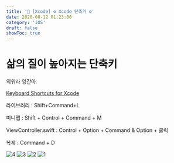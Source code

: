 ```yaml
---
title: '🌈 [Xcode] ⚙️ Xcode 단축키 ⚙️'
date: 2020-08-12 01:23:00
category: 'iOS'
draft: false 
showToc: true
---
```


# 삶의 질이 높아지는 단축키

외워라 잉간아.

[Keyboard Shortcuts for Xcode](https://mouseless.app/xcode-keyboard-shortcuts/)
 

라이브러리 : Shift+Command+L

미니맵 : Shift + Control + Command + M

ViewController.swift : Control + Option + Command & Option + 클릭

복제 : Command + D

![4](https://user-images.githubusercontent.com/55340876/110794171-cecbfb00-82b8-11eb-8c25-1a784eb2e0bf.png)
![3](https://user-images.githubusercontent.com/55340876/110794176-d095be80-82b8-11eb-99d1-c8ed9483fe24.png)
![2](https://user-images.githubusercontent.com/55340876/110794181-d1c6eb80-82b8-11eb-8d59-d496f28e6786.png)
![1](https://user-images.githubusercontent.com/55340876/110794184-d2f81880-82b8-11eb-9ae4-f425af775770.png)
